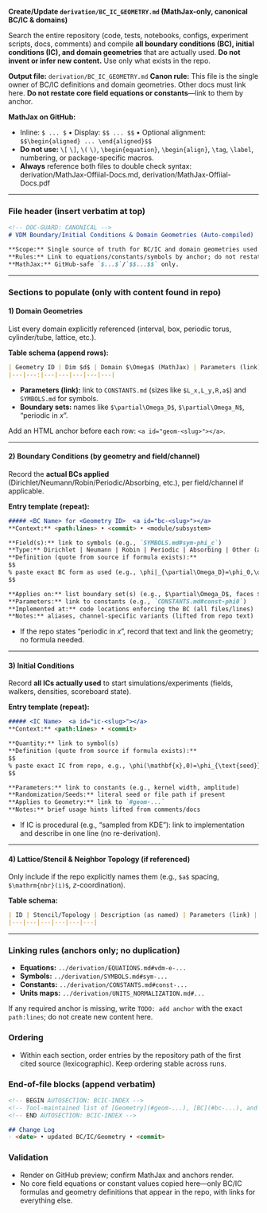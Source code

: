**Create/Update `derivation/BC_IC_GEOMETRY.md` (MathJax-only, canonical BC/IC & domains)**

Search the entire repository (code, tests, notebooks, configs, experiment scripts, docs, comments) and compile **all boundary conditions (BC), initial conditions (IC), and domain geometries** that are actually used. **Do not invent or infer new content.** Use only what exists in the repo.

**Output file:** `derivation/BC_IC_GEOMETRY.md`
**Canon rule:** This file is the single owner of BC/IC definitions and domain geometries. Other docs must link here. **Do not restate core field equations or constants**—link to them by anchor.

**MathJax on GitHub:**

* Inline: `$ ... $` • Display: `$$ ... $$` • Optional alignment: `$$\begin{aligned} ... \end{aligned}$$`
* **Do not use:** `\[` `\]`, `\(` `\)`, `\begin{equation}`, `\begin{align}`, `\tag`, `\label`, numbering, or package-specific macros.
* **Always** reference both files to double check syntax: derivation/MathJax-Offiial-Docs.md, derivation/MathJax-Offiial-Docs.pdf

---

### File header (insert verbatim at top)

```markdown
<!-- DOC-GUARD: CANONICAL -->
# VDM Boundary/Initial Conditions & Domain Geometries (Auto-compiled)

**Scope:** Single source of truth for BC/IC and domain geometries used in this repository.  
**Rules:** Link to equations/constants/symbols by anchor; do not restate them here.  
**MathJax:** GitHub-safe `$...$`/`$$...$$` only.  
```

---

### Sections to populate (only with content found in repo)

#### 1) Domain Geometries

List every domain explicitly referenced (interval, box, periodic torus, cylinder/tube, lattice, etc.).

**Table schema (append rows):**

```markdown
| Geometry ID | Dim $d$ | Domain $\Omega$ (MathJax) | Parameters (link) | Boundary sets | Source (path:lines • commit) | Notes |
|---|---:|---|---|---|---|---|
```

* **Parameters (link):** link to `CONSTANTS.md` (sizes like `$L_x,L_y,R,a$`) and `SYMBOLS.md` for symbols.
* **Boundary sets:** names like `$\partial\Omega_D$`, `$\partial\Omega_N$`, “periodic in $x$”.

Add an HTML anchor before each row: `<a id="geom-<slug>"></a>`.

---

#### 2) Boundary Conditions (by geometry and field/channel)

Record the **actual BCs applied** (Dirichlet/Neumann/Robin/Periodic/Absorbing, etc.), per field/channel if applicable.

**Entry template (repeat):**

```markdown
##### <BC Name> for <Geometry ID>  <a id="bc-<slug>"></a>
**Context:** <path:lines> • <commit> • <module/subsystem>

**Field(s):** link to symbols (e.g., `SYMBOLS.md#sym-phi_c`)  
**Type:** Dirichlet | Neumann | Robin | Periodic | Absorbing | Other (as named in repo)  
**Definition (quote from source if formula exists):**
$$
% paste exact BC form as used (e.g., \phi|_{\partial\Omega_D}=\phi_0,\quad \partial_n \phi|_{\partial\Omega_N}=0 )
$$

**Applies on:** list boundary set(s) (e.g., $\partial\Omega_D$, faces $x=0,L_x$, “all sides periodic”)  
**Parameters:** link to constants (e.g., `CONSTANTS.md#const-phi0`)  
**Implemented at:** code locations enforcing the BC (all files/lines)  
**Notes:** aliases, channel-specific variants (lifted from repo text)
```

* If the repo states “periodic in $x$”, record that text and link the geometry; no formula needed.

---

#### 3) Initial Conditions

Record **all ICs actually used** to start simulations/experiments (fields, walkers, densities, scoreboard state).

**Entry template (repeat):**

```markdown
##### <IC Name>  <a id="ic-<slug>"></a>
**Context:** <path:lines> • <commit>

**Quantity:** link to symbol(s)  
**Definition (quote from source if formula exists):**
$$
% paste exact IC from repo, e.g., \phi(\mathbf{x},0)=\phi_{\text{seed}}(\mathbf{x})
$$

**Parameters:** link to constants (e.g., kernel width, amplitude)  
**Randomization/Seeds:** literal seed or file path if present  
**Applies to Geometry:** link to `#geom-...`  
**Notes:** brief usage hints lifted from comments/docs
```

* If IC is procedural (e.g., “sampled from KDE”): link to implementation and describe in one line (no re-derivation).

---

#### 4) Lattice/Stencil & Neighbor Topology (if referenced)

Only include if the repo explicitly names them (e.g., `$a$` spacing, `$\mathrm{nbr}(i)$`, $z$-coordination).

**Table schema:**

```markdown
| ID | Stencil/Topology | Description (as named) | Parameters (link) | Source | Notes |
|---|---|---|---|---|---|
```

---

### Linking rules (anchors only; no duplication)

* **Equations:** `../derivation/EQUATIONS.md#vdm-e-...`
* **Symbols:** `../derivation/SYMBOLS.md#sym-...`
* **Constants:** `../derivation/CONSTANTS.md#const-...`
* **Units maps:** `../derivation/UNITS_NORMALIZATION.md#...`

If any required anchor is missing, write `TODO: add anchor` with the exact `path:lines`; do not create new content here.

### Ordering

* Within each section, order entries by the repository path of the first cited source (lexicographic). Keep ordering stable across runs.

### End-of-file blocks (append verbatim)

```markdown
<!-- BEGIN AUTOSECTION: BCIC-INDEX -->
<!-- Tool-maintained list of [Geometry](#geom-...), [BC](#bc-...), and [IC](#ic-...) anchors -->
<!-- END AUTOSECTION: BCIC-INDEX -->

## Change Log
- <date> • updated BC/IC/Geometry • <commit>
```

### Validation

* Render on GitHub preview; confirm MathJax and anchors render.
* No core field equations or constant values copied here—only BC/IC formulas and geometry definitions that appear in the repo, with links for everything else.

